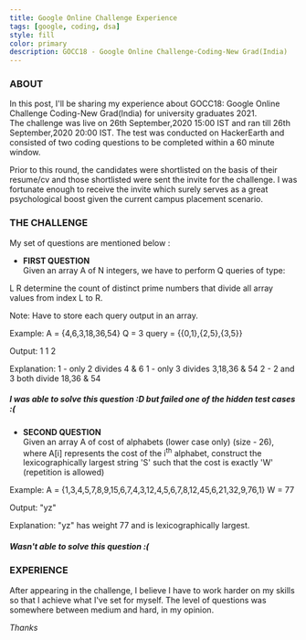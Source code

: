```yaml
---
title: Google Online Challenge Experience
tags: [google, coding, dsa]
style: fill
color: primary
description: GOCC18 - Google Online Challenge-Coding-New Grad(India)
---
```


### ABOUT

In this post, I'll be sharing my experience about GOCC18: Google Online Challenge Coding-New Grad(India) for university graduates 2021.  
The challenge was live on 26th September,2020 15:00 IST and ran till 26th September,2020 20:00 IST. 
The test was conducted on HackerEarth and consisted of two coding questions to be completed within a 60 minute window.  

Prior to this round, the candidates were shortlisted on the basis of their resume/cv and those shortlisted were sent the invite for the 
challenge. I was fortunate enough to receive the invite which surely serves as a great psychological boost given the current campus placement scenario.


### THE CHALLENGE

My set of questions are mentioned below :

- **FIRST QUESTION**  
Given an array A of N integers, we have to perform Q queries of type:

L R
determine the count of distinct prime numbers that divide all array values from index L to R.

Note: Have to store each query output in an array.

Example:
A = {4,6,3,18,36,54}
Q = 3
query = {{0,1},{2,5},{3,5}}

Output:
1
1
2

Explanation:
1 - only 2 divides 4 & 6
1 - only 3 divides 3,18,36 & 54
2 - 2 and 3 both divide 18,36 & 54

##### I was able to solve this question :D but failed one of the hidden test cases :(

- **SECOND QUESTION**  
Given an array A of cost of alphabets (lower case only) (size - 26), where A[i] represents the cost of the i<sup>th</sup> alphabet,
construct the lexicographically largest string 'S' such that the cost is exactly 'W' (repetition is allowed)

Example:
A = {1,3,4,5,7,8,9,15,6,7,4,3,12,4,5,6,7,8,12,45,6,21,32,9,76,1}
W = 77

Output:
"yz"

Explanation:
"yz" has weight 77 and is lexicographically largest.

##### Wasn't able to solve this question :(


### EXPERIENCE

After appearing in the challenge, I believe I have to work harder on my skills so that I achieve what I've set for myself.
The level of questions was somewhere between medium and hard, in my opinion. 

_Thanks_








